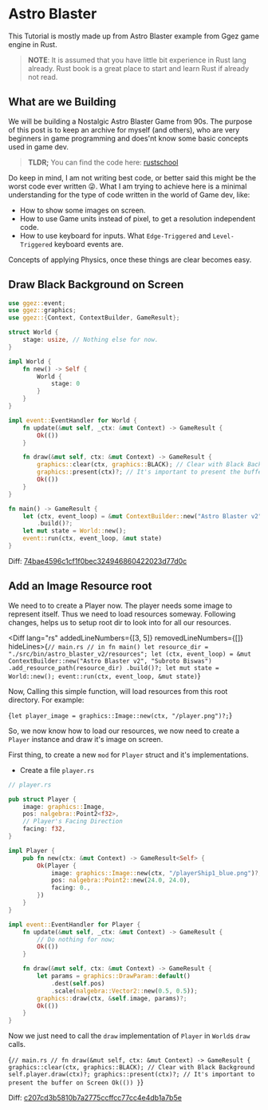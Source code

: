 # Astro Blaster

This Tutorial is mostly made up from Astro Blaster example from
Ggez game engine in Rust.

> __NOTE__: It is assumed that you have little bit experience in Rust lang
> already. Rust book is a great place to start and learn Rust
> if already not read.

## What are we Building

We will be building a Nostalgic Astro Blaster Game from 90s.
The purpose of this post is to keep an archive for myself (and
others), who are very beginners in game programming and does'nt
know some basic concepts used in game dev.

> **TLDR;** You can find the code here: [rustschool](https://github.com/Shub1427/rustschool/tree/master/gui/ggez_basics/src/bin/astro_blaster_v2)

Do keep in mind, I am not writing best code, or better said this might be the worst code
ever written :stuck_out_tongue_winking_eye:.
What I am trying to achieve here is a minimal understanding for the type of code
written in the world of Game dev, like:

* How to show some images on screen.
* How to use Game units instead of pixel, to get a resolution independent code.
* How to use keyboard for inputs. What `Edge-Triggered` and `Level-Triggered` keyboard events are.

Concepts of applying Physics, once these things are clear becomes easy.

## Draw Black Background on Screen

```rs
use ggez::event;
use ggez::graphics;
use ggez::{Context, ContextBuilder, GameResult};

struct World {
    stage: usize, // Nothing else for now.
}

impl World {
    fn new() -> Self {
        World {
            stage: 0
        }
    }
}

impl event::EventHandler for World {
    fn update(&mut self, _ctx: &mut Context) -> GameResult {
        Ok(())
    }

    fn draw(&mut self, ctx: &mut Context) -> GameResult {
        graphics::clear(ctx, graphics::BLACK); // Clear with Black Background
        graphics::present(ctx)?; // It's important to present the buffer on Screen
        Ok(())
    }
}

fn main() -> GameResult {
    let (ctx, event_loop) = &mut ContextBuilder::new("Astro Blaster v2", "Subroto Biswas")
        .build()?;
    let mut state = World::new();
    event::run(ctx, event_loop, &mut state)
}
```

Diff: [74bae4596c1cf1f0bec324946860422023d77d0c](https://github.com/Shub1427/rustschool/commit/74bae4596c1cf1f0bec324946860422023d77d0c)

## Add an Image Resource root

We need to to create a Player now. The player needs some image to represent itself.
Thus we need to load resources someway. Following changes, helps us to setup root dir
to look into for all our resources.

<Diff lang="rs" addedLineNumbers={[3, 5]} removedLineNumbers={[]} hideLines>{`// main.rs
// in fn main()
let resource_dir = "./src/bin/astro_blaster_v2/resources";
let (ctx, event_loop) = &mut ContextBuilder::new("Astro Blaster v2", "Subroto Biswas")
    .add_resource_path(resource_dir)
    .build()?;
let mut state = World::new();
event::run(ctx, event_loop, &mut state)`}
</Diff>

Now, Calling this simple function, will load resources from this root directory.
For example:

<CodeBlock className="language-rs" showLines={false}>{`let player_image = graphics::Image::new(ctx, "/player.png")?;`}</CodeBlock>


So, we now know how to load our resources, we now need to create a `Player` instance and draw it's image
on screen.

First thing, to create a new `mod` for `Player` struct and it's implementations.

* Create a file `player.rs`

```rs
// player.rs

pub struct Player {
    image: graphics::Image,
    pos: nalgebra::Point2<f32>,
    // Player's Facing Direction
    facing: f32,
}

impl Player {
    pub fn new(ctx: &mut Context) -> GameResult<Self> {
        Ok(Player {
            image: graphics::Image::new(ctx, "/playerShip1_blue.png")?,
            pos: nalgebra::Point2::new(24.0, 24.0),
            facing: 0.,
        })
    }
}

impl event::EventHandler for Player {
    fn update(&mut self, _ctx: &mut Context) -> GameResult {
        // Do nothing for now;
        Ok(())
    }

    fn draw(&mut self, ctx: &mut Context) -> GameResult {
        let params = graphics::DrawParam::default()
            .dest(self.pos)
            .scale(nalgebra::Vector2::new(0.5, 0.5));
        graphics::draw(ctx, &self.image, params)?;
        Ok(())
    }
}
```

Now we just need to call the `draw` implementation of `Player` in `World`s `draw` calls.

<Diff lang="rs" addedLineNumbers={[5]} removedLineNumbers={[]} hideLines>{`// main.rs
//
fn draw(&mut self, ctx: &mut Context) -> GameResult {
    graphics::clear(ctx, graphics::BLACK); // Clear with Black Background
    self.player.draw(ctx)?;
    graphics::present(ctx)?; // It's important to present the buffer on Screen
    Ok(())
}`}
</Diff>

Diff: [c207cd3b5810b7a2775ccffcc77cc4e4db1a7b5e](https://github.com/Shub1427/rustschool/commit/c207cd3b5810b7a2775ccffcc77cc4e4db1a7b5e)
